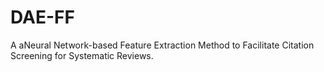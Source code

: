# DAE-FF
A aNeural Network-based Feature Extraction Method to Facilitate Citation Screening for Systematic Reviews. 
